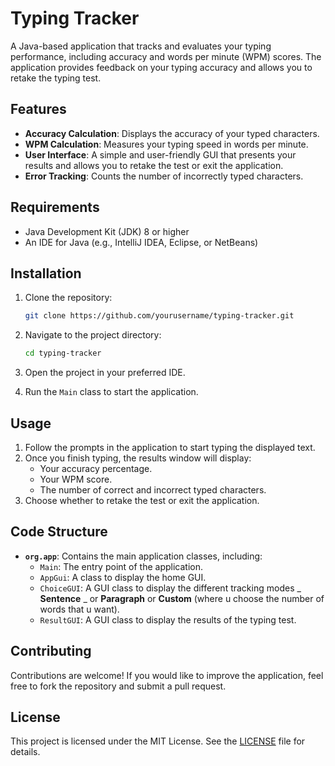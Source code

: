 # Typing Tracker

A Java-based application that tracks and evaluates your typing performance, including accuracy and words per minute (WPM) scores. The application provides feedback on your typing accuracy and allows you to retake the typing test.

## Features

- **Accuracy Calculation**: Displays the accuracy of your typed characters.
- **WPM Calculation**: Measures your typing speed in words per minute.
- **User Interface**: A simple and user-friendly GUI that presents your results and allows you to retake the test or exit the application.
- **Error Tracking**: Counts the number of incorrectly typed characters.

## Requirements

- Java Development Kit (JDK) 8 or higher
- An IDE for Java (e.g., IntelliJ IDEA, Eclipse, or NetBeans)

## Installation

1. Clone the repository:
   ```bash
   git clone https://github.com/yourusername/typing-tracker.git
   ```
   
2. Navigate to the project directory:
   ```bash
   cd typing-tracker
   ```

3. Open the project in your preferred IDE.

4. Run the `Main` class to start the application.

## Usage

1. Follow the prompts in the application to start typing the displayed text.
2. Once you finish typing, the results window will display:
   - Your accuracy percentage.
   - Your WPM score.
   - The number of correct and incorrect typed characters.
3. Choose whether to retake the test or exit the application.

## Code Structure

- **`org.app`**: Contains the main application classes, including:
  - `Main`: The entry point of the application.
  - `AppGui`: A class to display the home GUI.
  - `ChoiceGUI`: A GUI class to display the different tracking modes _ **Sentence** _ or **Paragraph** or **Custom** (where u choose the number of words that u want).
  - `ResultGUI`: A GUI class to display the results of the typing test.

## Contributing

Contributions are welcome! If you would like to improve the application, feel free to fork the repository and submit a pull request.

## License

This project is licensed under the MIT License. See the [LICENSE](LICENSE) file for details.
